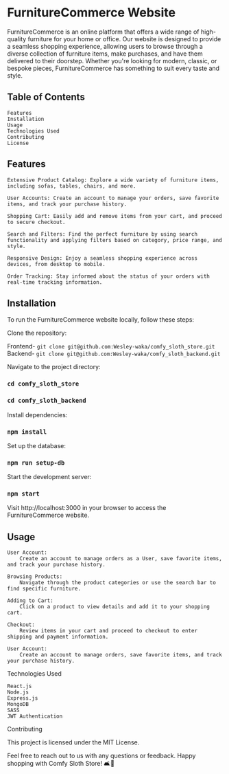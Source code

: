 # FurnitureCommerce Website

FurnitureCommerce is an online platform that offers a wide range of high-quality furniture for your home or office. Our website is designed to provide a seamless shopping experience, allowing users to browse through a diverse collection of furniture items, make purchases, and have them delivered to their doorstep. Whether you're looking for modern, classic, or bespoke pieces, FurnitureCommerce has something to suit every taste and style.
## Table of Contents

    Features
    Installation
    Usage
    Technologies Used
    Contributing
    License

## Features

    Extensive Product Catalog: Explore a wide variety of furniture items, including sofas, tables, chairs, and more.

    User Accounts: Create an account to manage your orders, save favorite items, and track your purchase history.

    Shopping Cart: Easily add and remove items from your cart, and proceed to secure checkout.

    Search and Filters: Find the perfect furniture by using search functionality and applying filters based on category, price range, and style.

    Responsive Design: Enjoy a seamless shopping experience across devices, from desktop to mobile.

    Order Tracking: Stay informed about the status of your orders with real-time tracking information.

## Installation

To run the FurnitureCommerce website locally, follow these steps:

Clone the repository:

Frontend- `git clone git@github.com:Wesley-waka/comfy_sloth_store.git`
Backend- `git clone git@github.com:Wesley-waka/comfy_sloth_backend.git`


Navigate to the project directory:

### `cd comfy_sloth_store`
### `cd comfy_sloth_backend`

Install dependencies:

### `npm install`

Set up the database:

### `npm run setup-db`

Start the development server:

### `npm start`

Visit http://localhost:3000 in your browser to access the FurnitureCommerce website.

## Usage

    User Account:
        Create an account to manage orders as a User, save favorite items, and track your purchase history.

    Browsing Products:
        Navigate through the product categories or use the search bar to find specific furniture.

    Adding to Cart:
        Click on a product to view details and add it to your shopping cart.

    Checkout:
        Review items in your cart and proceed to checkout to enter shipping and payment information.

    User Account:
        Create an account to manage orders, save favorite items, and track your purchase history.

Technologies Used

    React.js
    Node.js
    Express.js
    MongoDB
    SASS
    JWT Authentication

Contributing

This project is licensed under the MIT License.

Feel free to reach out to us with any questions or feedback. Happy shopping with Comfy Sloth Store! 🛋️🏡